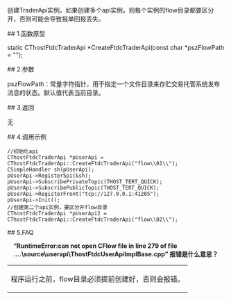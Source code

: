 <p>创建TraderApi实例。如果创建多个api实例，则每个实例的flow目录都要区分开，否则可能会导致报单回报丢失。</p>
<span class="anchor" id="5464aa3d-a81b-4f80-ad0f-15a8c0d7fac8"></span>
## 1.函数原型
<p>static CThostFtdcTraderApi *CreateFtdcTraderApi(const char *pszFlowPath = "");</p>
<span class="anchor" id="bf837514-fc37-4eaa-b732-2664ddbdf665"></span>
## 2.参数
<p>pszFlowPath：常量字符指针，用于指定一个文件目录来存贮交易托管系统发布消息的状态。默认值代表当前目录。</p>
<span class="anchor" id="a74204a0-90c1-442d-9a4a-0ba45033d75f"></span>
## 3.返回
<p>无</p>
<span class="anchor" id="7dcfe233-e99d-4763-bbee-ddb049d4fa69"></span>
## 4.调用示例
<pre><code>//初始化api
CThostFtdcTraderApi *pUserApi = CThostFtdcTraderApi::CreateFtdcTraderApi("flow\\01\\");
CSimpleHandler sh(pUserApi);
pUserApi-&gt;RegisterSpi(&amp;sh);
pUserApi-&gt;SubscribePrivateTopic(THOST_TERT_QUICK);
pUserApi-&gt;SubscribePublicTopic(THOST_TERT_QUICK);
pUserApi-&gt;RegisterFront("tcp://127.0.0.1:41205");
pUserApi-&gt;Init();
//创建第二个api实例，要区分开flow目录
CThostFtdcTraderApi *pUserApi2 = CThostFtdcTraderApi::CreateFtdcTraderApi("flow\\02\\");
</code></pre>
<span class="anchor" id="284cd407-9a1c-468c-b00e-82d6c681c46d"></span>
## 5.FAQ
<p><div class="region_i" id=""><p class="region_header" id="region_header_1" style="padding-left: 1em;font-weight : bold;text-indent: 0px;text-align: left;">“RuntimeError:can not open CFlow file in line 279 of file ....\source\userapi\ThostFtdcUserApiImplBase.cpp” 报错是什么意思？</p><div class="region_panel" id="region_panel_1" style="display:block;"><table><tr><td>
<p>程序运行之前，flow目录必须提前创建好，否则会报错。</p>
</td></tr></table>
</div><p class="region_tail" id="region_tail_1" style="border-top-color:transparent;border-bottom-width:0;"></p></div></p>

